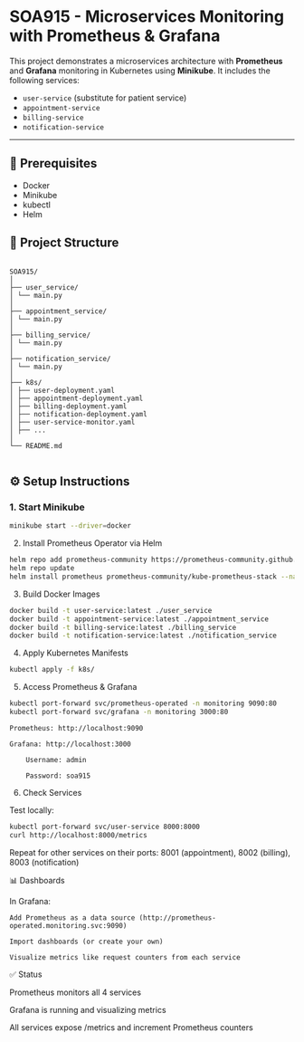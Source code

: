 # SOA915 - Microservices Monitoring with Prometheus & Grafana

This project demonstrates a microservices architecture with **Prometheus** and **Grafana** monitoring in Kubernetes using **Minikube**. It includes the following services:

- `user-service` (substitute for patient service)
- `appointment-service`
- `billing-service`
- `notification-service`

---

## 🚀 Prerequisites

- Docker
- Minikube
- kubectl
- Helm



## 📁 Project Structure
```

SOA915/
│
├── user_service/
│ └── main.py
│
├── appointment_service/
│ └── main.py
│
├── billing_service/
│ └── main.py
│
├── notification_service/
│ └── main.py
│
├── k8s/
│ ├── user-deployment.yaml
│ ├── appointment-deployment.yaml
│ ├── billing-deployment.yaml
│ ├── notification-deployment.yaml
│ ├── user-service-monitor.yaml
│ ├── ...
│
└── README.md


```

## ⚙️ Setup Instructions

### 1. Start Minikube

```bash
minikube start --driver=docker
```

2. Install Prometheus Operator via Helm
```bash
helm repo add prometheus-community https://prometheus-community.github.io/helm-charts
helm repo update
helm install prometheus prometheus-community/kube-prometheus-stack --namespace monitoring --create-namespace
````
3. Build Docker Images
```bash
docker build -t user-service:latest ./user_service
docker build -t appointment-service:latest ./appointment_service
docker build -t billing-service:latest ./billing_service
docker build -t notification-service:latest ./notification_service
```
4. Apply Kubernetes Manifests
```bash
kubectl apply -f k8s/
```
5. Access Prometheus & Grafana
```bash
kubectl port-forward svc/prometheus-operated -n monitoring 9090:80
kubectl port-forward svc/grafana -n monitoring 3000:80
```

    Prometheus: http://localhost:9090

    Grafana: http://localhost:3000

        Username: admin

        Password: soa915

6. Check Services

Test locally:
```bash
kubectl port-forward svc/user-service 8000:8000
curl http://localhost:8000/metrics
```
Repeat for other services on their ports:
8001 (appointment), 8002 (billing), 8003 (notification)

📊 Dashboards

In Grafana:

    Add Prometheus as a data source (http://prometheus-operated.monitoring.svc:9090)

    Import dashboards (or create your own)

    Visualize metrics like request counters from each service

✅ Status

Prometheus monitors all 4 services

Grafana is running and visualizing metrics

All services expose /metrics and increment Prometheus counters
